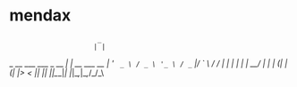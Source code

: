 # mendax

                          _            
                         | |           
 _ __ ___   ___ _ __   __| | __ ___  __
| '_ ` _ \ / _ \ '_ \ / _` |/ _` \ \/ /
| | | | | |  __/ | | | (_| | (_| |>  < 
|_| |_| |_|\___|_| |_|\__,_|\__,_/_/\_\
